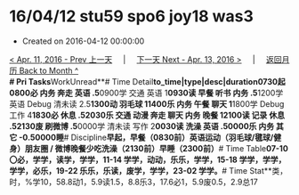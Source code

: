 # 16/04/12 stu59 spo6 joy18 was3

* Created on 2016-04-12 00:00:00

[&lt; Apr. 11, 2016 - Prev 上一天](d11.md)     \|     [下一天 Next - Apr. 13, 2016 &gt;](d13.md)     \|     [返回月历 Back to Month ^](index.md)   
**\# Pri Tasks**WorkUnread**\# Time Detail**to\_time\|type\|desc\|duration0730起0800必 内务 奔走 英语 .5**0900学 交通 英语 1**0930读 早餐 听书 内务 .5**1200学 英语 Debug 清未读 2.5**1300动 羽毛球 11400乐 内务 午餐 聊天 1**1800学 Debug 工作 4**1830必 休息 .52030乐 交通 动漫 奔走 聊天 内务 晚餐 12100读 记录 休息 .52130废 刷微博 .5**0000学 清未读 写作 2**0030读 洗澡 英语 .50000乐 内务 其它 -0.50000睡**\# Discipline**早起，早餐（0830前）英语运动（羽毛球/毽球/健身）朋友圈 / 微博晚餐少吃洗澡（2130前）早睡（2300前）**\# Time Table**07-10 〇必，学学，读学，学学，11-14 学学，动动，乐乐，学学，15-18 学学，学学，学学，必乐，19-22 乐乐，乐读，废学，学学，23-02 学学。**\# Time Stat**类，时，%学10，58.8动1，5.9读1.5，8.8乐3，17.6必1，5.9废0.5，2.9总17

